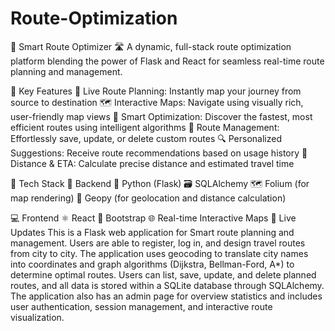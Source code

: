 # Route-Optimization
🚀 Smart Route Optimizer 🛣️
A dynamic, full-stack route optimization platform blending the power of Flask and React for seamless real-time route planning and management.

🌟 Key Features
🧭 Live Route Planning: Instantly map your journey from source to destination
🗺️ Interactive Maps: Navigate using visually rich, user-friendly map views
🧠 Smart Optimization: Discover the fastest, most efficient routes using intelligent algorithms
💼 Route Management: Effortlessly save, update, or delete custom routes
🔍 Personalized Suggestions: Receive route recommendations based on usage history
📏 Distance & ETA: Calculate precise distance and estimated travel time

🧰 Tech Stack
🔧 Backend
🐍 Python (Flask)
🗃️ SQLAlchemy
🗺️ Folium (for map rendering)
📍 Geopy (for geolocation and distance calculation)

💻 Frontend
⚛️ React
🎨 Bootstrap
🌐 Real-time Interactive Maps
🔄 Live Updates
This is a Flask web application for Smart route planning and management. Users are able to register, log in, 
and design travel routes from city to city. The application uses geocoding to translate city names into coordinates 
and graph algorithms (Dijkstra, Bellman-Ford, A*) to determine optimal routes. Users can list, save, update, and 
delete planned routes, and all data is stored within a SQLite database through SQLAlchemy. The application also has an 
admin page for overview statistics and includes user authentication, session management, and interactive route 
visualization. 


